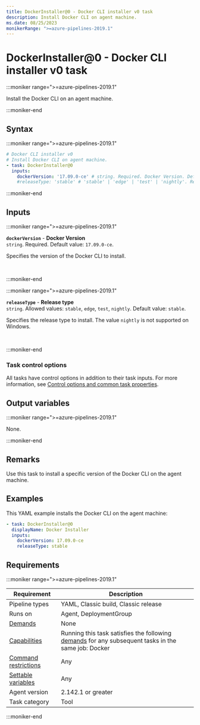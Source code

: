 ```yaml
---
title: DockerInstaller@0 - Docker CLI installer v0 task
description: Install Docker CLI on agent machine.
ms.date: 08/25/2023
monikerRange: ">=azure-pipelines-2019.1"
---
```


# DockerInstaller@0 - Docker CLI installer v0 task

<!-- :::description::: -->
:::moniker range=">=azure-pipelines-2019.1"

<!-- :::editable-content name="description"::: -->
Install the Docker CLI on an agent machine.
<!-- :::editable-content-end::: -->

:::moniker-end
<!-- :::description-end::: -->

<!-- :::syntax::: -->
## Syntax

:::moniker range=">=azure-pipelines-2019.1"

```yaml
# Docker CLI installer v0
# Install Docker CLI on agent machine.
- task: DockerInstaller@0
  inputs:
    dockerVersion: '17.09.0-ce' # string. Required. Docker Version. Default: 17.09.0-ce.
    #releaseType: 'stable' # 'stable' | 'edge' | 'test' | 'nightly'. Release type. Default: stable.
```

:::moniker-end
<!-- :::syntax-end::: -->

<!-- :::inputs::: -->
## Inputs

<!-- :::item name="dockerVersion"::: -->
:::moniker range=">=azure-pipelines-2019.1"

**`dockerVersion`** - **Docker Version**<br>
`string`. Required. Default value: `17.09.0-ce`.<br>
<!-- :::editable-content name="helpMarkDown"::: -->
Specifies the version of the Docker CLI to install.
<!-- :::editable-content-end::: -->
<br>

:::moniker-end
<!-- :::item-end::: -->
<!-- :::item name="releaseType"::: -->
:::moniker range=">=azure-pipelines-2019.1"

**`releaseType`** - **Release type**<br>
`string`. Allowed values: `stable`, `edge`, `test`, `nightly`. Default value: `stable`.<br>
<!-- :::editable-content name="helpMarkDown"::: -->
Specifies the release type to install. The value `nightly` is not supported on Windows.
<!-- :::editable-content-end::: -->
<br>

:::moniker-end
<!-- :::item-end::: -->

### Task control options

All tasks have control options in addition to their task inputs. For more information, see [Control options and common task properties](/azure/devops/pipelines/yaml-schema/steps-task#common-task-properties).
<!-- :::inputs-end::: -->

<!-- :::outputVariables::: -->
## Output variables

:::moniker range=">=azure-pipelines-2019.1"

None.

:::moniker-end
<!-- :::outputVariables-end::: -->

<!-- :::remarks::: -->
<!-- :::editable-content name="remarks"::: -->
## Remarks

Use this task to install a specific version of
the Docker CLI on the agent machine.
<!-- :::editable-content-end::: -->
<!-- :::remarks-end::: -->

<!-- :::examples::: -->
<!-- :::editable-content name="examples"::: -->
## Examples

This YAML example installs the Docker CLI on the agent machine:

```YAML
- task: DockerInstaller@0
  displayName: Docker Installer
  inputs:
    dockerVersion: 17.09.0-ce
    releaseType: stable
```
<!-- :::editable-content-end::: -->
<!-- :::examples-end::: -->

<!-- :::properties::: -->
## Requirements

:::moniker range=">=azure-pipelines-2019.1"

| Requirement | Description |
|-------------|-------------|
| Pipeline types | YAML, Classic build, Classic release |
| Runs on | Agent, DeploymentGroup |
| [Demands](/azure/devops/pipelines/process/demands) | None |
| [Capabilities](/azure/devops/pipelines/agents/agents#capabilities) | Running this task satisfies the following [demands](/azure/devops/pipelines/process/demands) for any subsequent tasks in the same job: Docker |
| [Command restrictions](/azure/devops/pipelines/security/templates#agent-logging-command-restrictions) | Any |
| [Settable variables](/azure/devops/pipelines/security/templates#agent-logging-command-restrictions) | Any |
| Agent version |  2.142.1 or greater |
| Task category | Tool |

:::moniker-end
<!-- :::properties-end::: -->

<!-- :::see-also::: -->
<!-- :::editable-content name="seeAlso"::: -->
<!-- :::editable-content-end::: -->
<!-- :::see-also-end::: -->